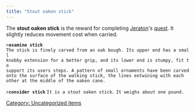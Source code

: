```yaml
---
title: "Stout oaken stick"
---
```


The **stout oaken stick** is the reward for completing
[Jeraton](Jeraton "wikilink")'s
[quest](Quest#Berel_and_Jeraton "wikilink"). It slightly reduces
movement cost when carried.

`>`**`examine stick`**
`The stick is finely carved from an oak bough. Its upper end has a small`
`knobby extension for a better grip, and its lower end is stumpy, fit to`
`support its users steps. A pattern of small ornaments have been carved`
`onto the surface of the walking stick, the lines entwining with each`
`other at the middle of the oaken cane.`

`>`**`consider stick`**
`It is a stout oaken stick.`
`It weighs about one pound.`

[Category: Uncategorized
items](Category:_Uncategorized_items "wikilink")